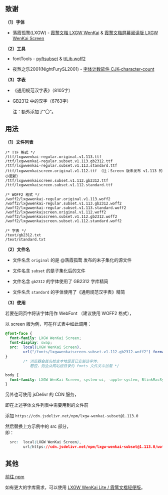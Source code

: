 
## 致谢

 **（1）字体**

- 落霞孤鹜(LXGW) - [霞鹜文楷 LXGW WenKai](https://github.com/lxgw/LxgwWenKai) & [霞鹜文楷屏幕阅读版 LXGW WenKai Screen](https://github.com/lxgw/LxgwWenKai-Screen)

 **（2）工具**

- fontTools - [pyftsubset](https://fonttools.readthedocs.io/en/latest/subset/) & [ttLib.woff2](https://fonttools.readthedocs.io/en/latest/index.html?highlight=woff2#utilities)

- 夜煞之乐2001(NightFurySL2001) - [字体计数软件 CJK-character-count](https://github.com/NightFurySL2001/CJK-character-count)

 **（3）字表**

- 《通用规范汉字表》（8105字）

- GB2312 中的汉字（6763字）

  注：额外添加了“〇”。



## 用法

 **（1）文件列表**

```
/* TTF 格式 */
/ttf/lxgwwenkai-regular.original.v1.113.ttf
/ttf/lxgwwenkai-regular.subset.v1.113.gb2312.ttf
/ttf/lxgwwenkai-regular.subset.v1.113.standard.ttf
/ttf/lxgwwenkaiscreen.original.v1.112.ttf （注：Screen 版未发布 v1.113 的小更新）
/ttf/lxgwwenkaiscreen.subset.v1.112.gb2312.ttf
/ttf/lxgwwenkaiscreen.subset.v1.112.standard.ttf

/* WOFF2 格式 */
/woff2/lxgwwenkai-regular.original.v1.113.woff2
/woff2/lxgwwenkai-regular.subset.v1.113.gb2312.woff2
/woff2/lxgwwenkai-regular.subset.v1.113.standard.woff2
/woff2/lxgwwenkaiscreen.original.v1.112.woff2
/woff2/lxgwwenkaiscreen.subset.v1.112.gb2312.woff2
/woff2/lxgwwenkaiscreen.subset.v1.112.standard.woff2

/* 字表 */
/text/gb2312.txt
/text/standard.txt
```

 **（2）文件名**

- 文件名含 `original` 的是 @落霞孤鹜 发布的未子集化的源文件

- 文件名含 `subset` 的是子集化后的文件

- 文件名含 `gb2312` 的字体使用了 GB2312 字库精简

- 文件名含 `standard` 的字体使用了《通用规范汉字表》精简


 **（3）使用**

若要在网页中将该字体用作 WebFont （建议使用 WOFF2 格式），

以 screen 版为例，可在样式表中如此调用：

```css
@font-face {
  font-family: LXGW WenKai Screen;
  font-display: swap;
  src:  local(LXGW WenKai Screen),
        url("/fonts/lxgwwenkaiscreen.subset.v1.112.gb2312.woff2") format("woff2");
}
        /* 浏览器会首先检查本地是否已安装该字体，
           若否，则会从网站根目录的 fonts 文件夹中加载 */

body {
  font-family: LXGW WenKai Screen, system-ui, -apple-system, BlinkMacSystemFont, sans-serif, serif;
}
```

另外也可使用 jsDelivr 的 CDN 服务，

即在上述字体文件列表中需要用到的文件前

添加 `https://cdn.jsdelivr.net/npm/lxgw-wenkai-subset@1.113.0`

然后替换上方示例中的 src 部分，  
即：

```css
  src:  local(LXGW WenKai Screen),
        url(https://cdn.jsdelivr.net/npm/lxgw-wenkai-subset@1.113.0/woff2/lxgwwenkaiscreen.subset.v1.112.gb2312.woff2) format("woff2");
```


## 其他

[前往 npm](https://www.npmjs.com/package/lxgw-wenkai-subset)

如有更大的字库需求，可以使用 [LXGW WenKai Lite / 霞鹜文楷轻便版](https://github.com/lxgw/LxgwWenKai-Lite/)。
